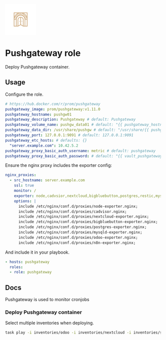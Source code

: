 <img src="/logos/pushgateway.png" alt="pushgateway logo" width="100" height="100">

# Pushgateway role

Deploy Pushgateway container.

## Usage

Configure the role.

```yml
# https://hub.docker.com/r/prom/pushgateway
pushgateway_image: prom/pushgateway:v1.11.0
pushgateway_hostname: pushgw01
pushgateway_description: Pushgateway # default: Pushgateway
pushgateway_volume_name: pushgw_data01 # default: "{{ pushgateway_hostname }}"
pushgateway_data_dir: /usr/share/pushgw # default: "/usr/share/{{ pushgateway_hostname }}"
pushgateway_port: 127.0.0.1:9091 # default: 127.0.0.1:9091
pushgateway_etc_hosts: # defaults: {}
  "server.example.com": 10.42.5.2
pushgateway_proxy_basic_auth_username: metric # default: pushgateway
pushgateway_proxy_basic_auth_password: # default: "{{ vault_pushgateway_proxy_basic_auth_password }}"
```

Ensure the nginx proxy includes the exporter config:

```yml
nginx_proxies:
  - src_hostname: server.example.com
    ssl: true
    monitor: /
    exporter: node,cadvsior,nextcloud,bigbluebutton,postgres,restic,mysqld,odoo
    options: |
      include /etc/nginx/conf.d/proxies/node-exporter.nginx;
      include /etc/nginx/conf.d/proxies/cadvisor.nginx;
      include /etc/nginx/conf.d/proxies/nextcloud-exporter.nginx;
      include /etc/nginx/conf.d/proxies/bigbluebutton-exporter.nginx;
      include /etc/nginx/conf.d/proxies/postgres-exporter.nginx;
      include /etc/nginx/conf.d/proxies/mysqld-exporter.nginx;
      include /etc/nginx/conf.d/proxies/odoo-exporter.nginx;
      include /etc/nginx/conf.d/proxies/n8n-exporter.nginx;
```


And include it in your playbook.

```yml
- hosts: pushgateway
  roles:
  - role: pushgateway
```

## Docs

Pushgateway is used to monitor cronjobs

### Deploy Pushgateway container

Select multiple inventories when deploying.

```bash
task play -i inventories/odoo -i inventories/nextcloud -i inventories/setup plays/setup.yml -l pushgateway -t pushgateway
```
